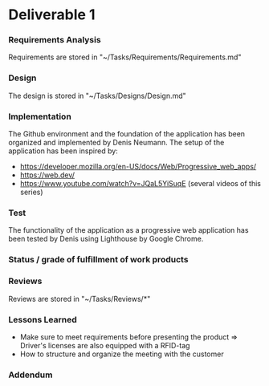 # Deliverable 1

### Requirements Analysis

Requirements are stored in "~/Tasks/Requirements/Requirements.md"

### Design

The design is stored in "~/Tasks/Designs/Design.md"

### Implementation

The Github environment and the foundation of the application has been organized
and implemented by Denis Neumann.
The setup of the application has been inspired by:
- https://developer.mozilla.org/en-US/docs/Web/Progressive_web_apps/
- https://web.dev/
- https://www.youtube.com/watch?v=JQaL5YiSuqE (several videos of this series)

### Test

The functionality of the application as a progressive web application has been
tested by Denis using Lighthouse by Google Chrome.

### Status / grade of fulfillment of work products



### Reviews

Reviews are stored in "~/Tasks/Reviews/*"

### Lessons Learned

- Make sure to meet requirements before presenting the product
  => Driver's licenses are also equipped with a RFID-tag
- How to structure and organize the meeting with the customer

### Addendum
